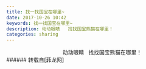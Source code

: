 ```yaml
---
title: 找一找国宝在哪里~
date: 2017-10-26 10:42
keywords: 找一找国宝在哪里~
description: 动动眼睛   找找国宝熊猫在哪里！
categories: sharing
---
```

<td class="t_f" id="postmessage_947926">

<div align="center">动动眼睛   找找国宝熊猫在哪里！<br/>
<img alt="" border="0" class="zoom" data-cf-modified-f46f0adf9641cb7888ab7030-="" file="http://www.flw.ph/data/attachment/forum/201710/26/104041f60zz4tdtjh4hzgg.jpg.thumb.jpg" id="aimg_h1W4W" lazyloadthumb="1" onclick="" onmouseover="" src="http://www.flw.ph/data/attachment/forum/201710/26/104041f60zz4tdtjh4hzgg.jpg.thumb.jpg"/><br/>
</div></td>
###### 转载自[菲龙网]